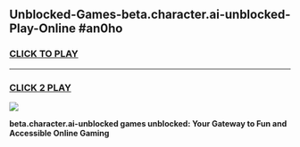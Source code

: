 
## Unblocked-Games-beta.character.ai-unblocked-Play-Online #an0ho
<h3>
<a href="https://news.freeplayer.one?title=beta.character.ai-unblocked&ref=3">CLICK TO PLAY</a></h3>
<hr>

<h3>
<a href="https://news.freeplayer.one?title=beta.character.ai-unblocked&ref=3">CLICK 2 PLAY</a>
  
</h3>

<a href="https://news.freeplayer.one?title=beta.character.ai-unblocked&ref=3"><img src="https://clearcache.store/games.png"></a>


**beta.character.ai-unblocked games unblocked: Your Gateway to Fun and Accessible Online Gaming**
